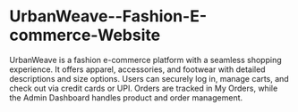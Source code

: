 # UrbanWeave--Fashion-E-commerce-Website
UrbanWeave is a fashion e-commerce platform with a seamless shopping experience. It offers apparel, accessories, and footwear with detailed descriptions and size options. Users can securely log in, manage carts, and check out via credit cards or UPI. Orders are tracked in My Orders, while the Admin Dashboard handles product and order management.
